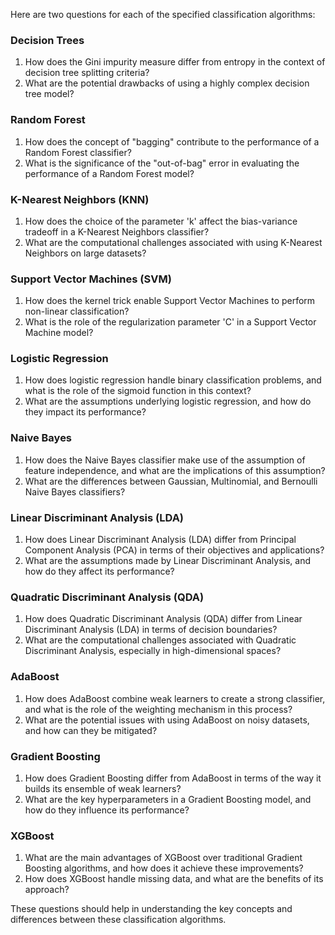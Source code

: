Here are two questions for each of the specified classification algorithms:

### Decision Trees

1. How does the Gini impurity measure differ from entropy in the context of decision tree splitting criteria?
2. What are the potential drawbacks of using a highly complex decision tree model?

### Random Forest

1. How does the concept of "bagging" contribute to the performance of a Random Forest classifier?
2. What is the significance of the "out-of-bag" error in evaluating the performance of a Random Forest model?

### K-Nearest Neighbors (KNN)

1. How does the choice of the parameter 'k' affect the bias-variance tradeoff in a K-Nearest Neighbors classifier?
2. What are the computational challenges associated with using K-Nearest Neighbors on large datasets?

### Support Vector Machines (SVM)

1. How does the kernel trick enable Support Vector Machines to perform non-linear classification?
2. What is the role of the regularization parameter 'C' in a Support Vector Machine model?

### Logistic Regression

1. How does logistic regression handle binary classification problems, and what is the role of the sigmoid function in this context?
2. What are the assumptions underlying logistic regression, and how do they impact its performance?

### Naive Bayes

1. How does the Naive Bayes classifier make use of the assumption of feature independence, and what are the implications of this assumption?
2. What are the differences between Gaussian, Multinomial, and Bernoulli Naive Bayes classifiers?

### Linear Discriminant Analysis (LDA)

1. How does Linear Discriminant Analysis (LDA) differ from Principal Component Analysis (PCA) in terms of their objectives and applications?
2. What are the assumptions made by Linear Discriminant Analysis, and how do they affect its performance?

### Quadratic Discriminant Analysis (QDA)

1. How does Quadratic Discriminant Analysis (QDA) differ from Linear Discriminant Analysis (LDA) in terms of decision boundaries?
2. What are the computational challenges associated with Quadratic Discriminant Analysis, especially in high-dimensional spaces?

### AdaBoost

1. How does AdaBoost combine weak learners to create a strong classifier, and what is the role of the weighting mechanism in this process?
2. What are the potential issues with using AdaBoost on noisy datasets, and how can they be mitigated?

### Gradient Boosting

1. How does Gradient Boosting differ from AdaBoost in terms of the way it builds its ensemble of weak learners?
2. What are the key hyperparameters in a Gradient Boosting model, and how do they influence its performance?

### XGBoost

1. What are the main advantages of XGBoost over traditional Gradient Boosting algorithms, and how does it achieve these improvements?
2. How does XGBoost handle missing data, and what are the benefits of its approach?

These questions should help in understanding the key concepts and differences between these classification algorithms.
